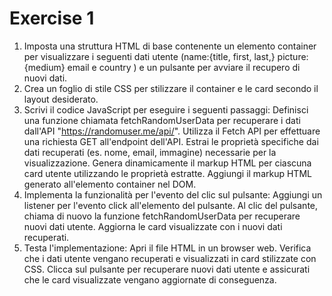 # Exercise 1

1. Imposta una struttura HTML di base contenente un elemento container per visualizzare i seguenti dati utente (name:{title, first, last,} picture:{medium} email e country ) e un pulsante per avviare il recupero di nuovi dati.
2. Crea un foglio di stile CSS per stilizzare il container e le card secondo il layout desiderato.
3. Scrivi il codice JavaScript per eseguire i seguenti passaggi:
Definisci una funzione chiamata fetchRandomUserData per recuperare i dati dall'API "https://randomuser.me/api/".
Utilizza il Fetch API per effettuare una richiesta GET all'endpoint dell'API.
Estrai le proprietà specifiche dai dati recuperati (es. nome, email, immagine) necessarie per la visualizzazione.
Genera dinamicamente il markup HTML per ciascuna card utente utilizzando le proprietà estratte.
Aggiungi il markup HTML generato all'elemento container nel DOM.
4. Implementa la funzionalità per l'evento del clic sul pulsante:
Aggiungi un listener per l'evento click all'elemento del pulsante.
Al clic del pulsante, chiama di nuovo la funzione fetchRandomUserData per recuperare nuovi dati utente.
Aggiorna le card visualizzate con i nuovi dati recuperati.
5. Testa l'implementazione:
Apri il file HTML in un browser web.
Verifica che i dati utente vengano recuperati e visualizzati in card stilizzate con CSS.
Clicca sul pulsante per recuperare nuovi dati utente e assicurati che le card visualizzate vengano aggiornate di conseguenza.

